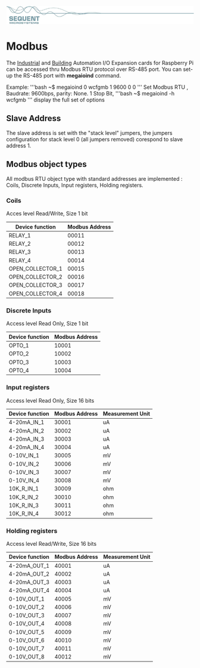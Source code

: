 [![megaioind-rpi](readmeres/sequent.jpg)](https://www.sequentmicrosystems.com/megaio-ind.html)

# Modbus

The [Industrial](https://www.sequentmicrosystems.com/megaio-ind.html) and [Building](https://www.sequentmicrosystems.com/megaio-bas.html) Automation I/O Expansion cards for Raspberry Pi can be accessed thru Modbus RTU protocol over RS-485 port.
You can set-up the RS-485 port with **megaioind** command.

Example:
'''bash
~$ megaioind 0 wcfgmb 1 9600 0 0
'''
Set Modbus RTU , Baudrate: 9600bps, parity: None. 1 Stop Bit, 
'''bash
~$ megaioind -h wcfgmb
'''
display the full set of options

## Slave Address
The slave address is set with the "stack level" jumpers, the jumpers configuration for stack level 0 (all jumpers removed) corespond to slave address 1.

## Modbus object types
All modbus RTU object type with standard addresses are implemented : Coils, Discrete Inputs, Input registers, Holding registers.

### Coils

Acces level Read/Write, Size 1 bit

| Device function | Modbus Address |
| --- | --- |
| RELAY_1 | 00011 |
| RELAY_2 | 00012 |
| RELAY_3 | 00013 |
| RELAY_4 | 00014 |
| OPEN_COLLECTOR_1 | 00015 |
| OPEN_COLLECTOR_2 | 00016 |
| OPEN_COLLECTOR_3 | 00017 |
| OPEN_COLLECTOR_4 | 00018 |

### Discrete Inputs

Access level Read Only, Size 1 bit

| Device function | Modbus Address |
| --- | --- |
| OPTO_1 | 10001 |
| OPTO_2 | 10002 |
| OPTO_3 | 10003 |
| OPTO_4 | 10004 |

### Input registers

Access level Read Only, Size 16 bits

| Device function | Modbus Address | Measurement Unit |
| --- | --- | --- |
| 4-20mA_IN_1 | 30001 | uA |
| 4-20mA_IN_2 | 30002 | uA |
| 4-20mA_IN_3 | 30003 | uA |
| 4-20mA_IN_4 | 30004 | uA |
| 0-10V_IN_1 | 30005 | mV |
| 0-10V_IN_2 | 30006 | mV |
| 0-10V_IN_3 | 30007 | mV |
| 0-10V_IN_4 | 30008 | mV |
| 10K_R_IN_1 | 30009 | ohm |
| 10K_R_IN_2 | 30010 | ohm |
| 10K_R_IN_3 | 30011 | ohm |
| 10K_R_IN_4 | 30012 | ohm |

### Holding registers

Access level Read/Write, Size 16 bits

| Device function | Modbus Address | Measurement Unit |
| --- | --- | --- |
| 4-20mA_OUT_1 | 40001 | uA |
| 4-20mA_OUT_2 | 40002 | uA |
| 4-20mA_OUT_3 | 40003 | uA |
| 4-20mA_OUT_4 | 40004 | uA |
| 0-10V_OUT_1 | 40005 | mV |
| 0-10V_OUT_2 | 40006 | mV |
| 0-10V_OUT_3 | 40007 | mV |
| 0-10V_OUT_4 | 40008 | mV |
| 0-10V_OUT_5 | 40009 | mV |
| 0-10V_OUT_6 | 40010 | mV |
| 0-10V_OUT_7 | 40011 | mV |
| 0-10V_OUT_8 | 40012 | mV |
